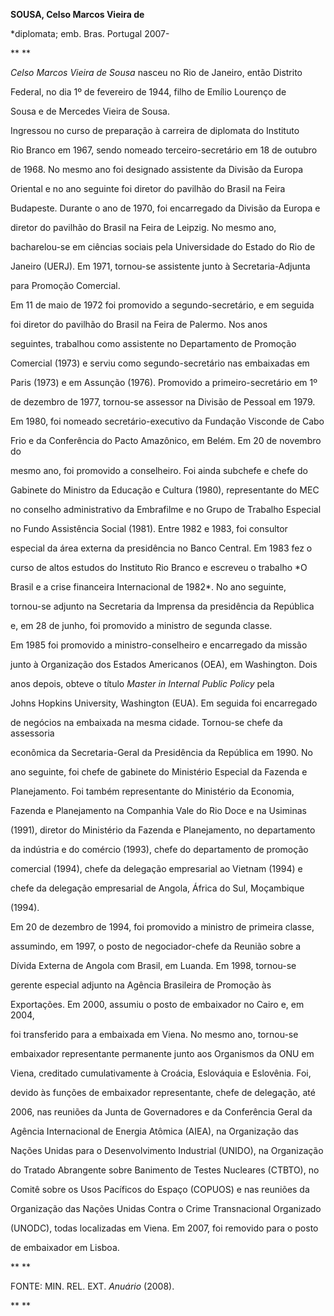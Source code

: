 **SOUSA, Celso Marcos Vieira de**



\*diplomata; emb. Bras. Portugal 2007-



** **



*Celso Marcos Vieira de Sousa* nasceu no Rio de Janeiro, então Distrito

Federal, no dia 1º de fevereiro de 1944, filho de Emílio Lourenço de

Sousa e de Mercedes Vieira de Sousa.



Ingressou no curso de preparação à carreira de diplomata do Instituto

Rio Branco em 1967, sendo nomeado terceiro-secretário em 18 de outubro

de 1968. No mesmo ano foi designado assistente da Divisão da Europa

Oriental e no ano seguinte foi diretor do pavilhão do Brasil na Feira

Budapeste. Durante o ano de 1970, foi encarregado da Divisão da Europa e

diretor do pavilhão do Brasil na Feira de Leipzig. No mesmo ano,

bacharelou-se em ciências sociais pela Universidade do Estado do Rio de

Janeiro (UERJ). Em 1971, tornou-se assistente junto à Secretaria-Adjunta

para Promoção Comercial.



Em 11 de maio de 1972 foi promovido a segundo-secretário, e em seguida

foi diretor do pavilhão do Brasil na Feira de Palermo. Nos anos

seguintes, trabalhou como assistente no Departamento de Promoção

Comercial (1973) e serviu como segundo-secretário nas embaixadas em

Paris (1973) e em Assunção (1976). Promovido a primeiro-secretário em 1º

de dezembro de 1977, tornou-se assessor na Divisão de Pessoal em 1979.

Em 1980, foi nomeado secretário-executivo da Fundação Visconde de Cabo

Frio e da Conferência do Pacto Amazônico, em Belém. Em 20 de novembro do

mesmo ano, foi promovido a conselheiro. Foi ainda subchefe e chefe do

Gabinete do Ministro da Educação e Cultura (1980), representante do MEC

no conselho administrativo da Embrafilme e no Grupo de Trabalho Especial

no Fundo Assistência Social (1981). Entre 1982 e 1983, foi consultor

especial da área externa da presidência no Banco Central. Em 1983 fez o

curso de altos estudos do Instituto Rio Branco e escreveu o trabalho *O

Brasil e a crise financeira Internacional de 1982*. No ano seguinte,

tornou-se adjunto na Secretaria da Imprensa da presidência da República

e, em 28 de junho, foi promovido a ministro de segunda classe.



Em 1985 foi promovido a ministro-conselheiro e encarregado da missão

junto à Organização dos Estados Americanos (OEA), em Washington. Dois

anos depois, obteve o título *Master in Internal Public Policy* pela

Johns Hopkins University, Washington (EUA). Em seguida foi encarregado

de negócios na embaixada na mesma cidade. Tornou-se chefe da assessoria

econômica da Secretaria-Geral da Presidência da República em 1990. No

ano seguinte, foi chefe de gabinete do Ministério Especial da Fazenda e

Planejamento. Foi também representante do Ministério da Economia,

Fazenda e Planejamento na Companhia Vale do Rio Doce e na Usiminas

(1991), diretor do Ministério da Fazenda e Planejamento, no departamento

da indústria e do comércio (1993), chefe do departamento de promoção

comercial (1994), chefe da delegação empresarial ao Vietnam (1994) e

chefe da delegação empresarial de Angola, África do Sul, Moçambique

(1994).



Em 20 de dezembro de 1994, foi promovido a ministro de primeira classe,

assumindo, em 1997, o posto de negociador-chefe da Reunião sobre a

Dívida Externa de Angola com Brasil, em Luanda. Em 1998, tornou-se

gerente especial adjunto na Agência Brasileira de Promoção às

Exportações. Em 2000, assumiu o posto de embaixador no Cairo e, em 2004,

foi transferido para a embaixada em Viena. No mesmo ano, tornou-se

embaixador representante permanente junto aos Organismos da ONU em

Viena, creditado cumulativamente à Croácia, Eslováquia e Eslovênia. Foi,

devido às funções de embaixador representante, chefe de delegação, até

2006, nas reuniões da Junta de Governadores e da Conferência Geral da

Agência Internacional de Energia Atômica (AIEA), na Organização das

Nações Unidas para o Desenvolvimento Industrial (UNIDO), na Organização

do Tratado Abrangente sobre Banimento de Testes Nucleares (CTBTO), no

Comitê sobre os Usos Pacíficos do Espaço (COPUOS) e nas reuniões da

Organização das Nações Unidas Contra o Crime Transnacional Organizado

(UNODC), todas localizadas em Viena. Em 2007, foi removido para o posto

de embaixador em Lisboa.



** **



FONTE: MIN. REL. EXT. *Anuário* (2008).



** **

